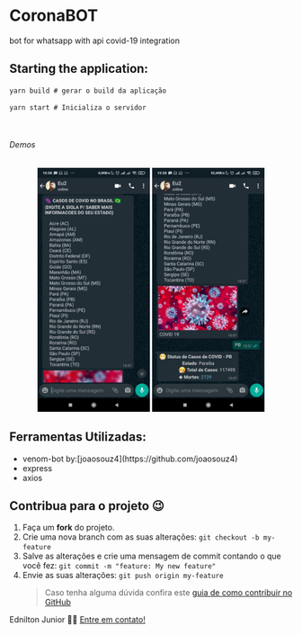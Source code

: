 <h1>CoronaBOT</h1>
<span>
bot for whatsapp with api covid-19 integration</span>

## Starting the application:

```
yarn build # gerar o build da aplicação
```

```
yarn start # Inicializa o servidor
```

</br>

<h6>Demos</h6>
<p align="center">
<img src=".github/img/print.jpeg" alt="Print" width="200px"/>
<img src=".github/img/print2.jpeg" alt="Print 2" width="200px"/>

</p>

## Ferramentas Utilizadas:

<ul>
  <li>venom-bot by:[joaosouz4](https://github.com/joaosouz4)</li>
  <li>express</li>
  <li>axios</li>
</ul>

## Contribua para o projeto 😉

1. Faça um **fork** do projeto.
2. Crie uma nova branch com as suas alterações: `git checkout -b my-feature`
3. Salve as alterações e crie uma mensagem de commit contando o que você fez: `git commit -m "feature: My new feature"`
4. Envie as suas alterações: `git push origin my-feature`
   > Caso tenha alguma dúvida confira este [guia de como contribuir no GitHub](https://github.com/firstcontributions/first-contributions)

Ednilton Junior 👋🏽 [Entre em contato!](https://www.linkedin.com/in/ednilton-junior-414b93138/)
